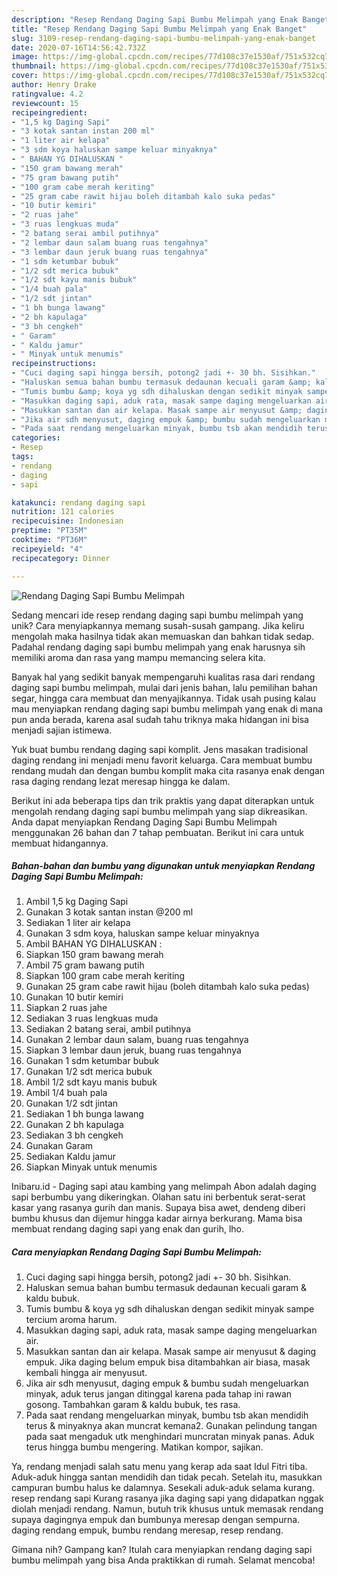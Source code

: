 ```yaml
---
description: "Resep Rendang Daging Sapi Bumbu Melimpah yang Enak Banget"
title: "Resep Rendang Daging Sapi Bumbu Melimpah yang Enak Banget"
slug: 3109-resep-rendang-daging-sapi-bumbu-melimpah-yang-enak-banget
date: 2020-07-16T14:56:42.732Z
image: https://img-global.cpcdn.com/recipes/77d108c37e1530af/751x532cq70/rendang-daging-sapi-bumbu-melimpah-foto-resep-utama.jpg
thumbnail: https://img-global.cpcdn.com/recipes/77d108c37e1530af/751x532cq70/rendang-daging-sapi-bumbu-melimpah-foto-resep-utama.jpg
cover: https://img-global.cpcdn.com/recipes/77d108c37e1530af/751x532cq70/rendang-daging-sapi-bumbu-melimpah-foto-resep-utama.jpg
author: Henry Drake
ratingvalue: 4.2
reviewcount: 15
recipeingredient:
- "1,5 kg Daging Sapi"
- "3 kotak santan instan 200 ml"
- "1 liter air kelapa"
- "3 sdm koya haluskan sampe keluar minyaknya"
- " BAHAN YG DIHALUSKAN "
- "150 gram bawang merah"
- "75 gram bawang putih"
- "100 gram cabe merah keriting"
- "25 gram cabe rawit hijau boleh ditambah kalo suka pedas"
- "10 butir kemiri"
- "2 ruas jahe"
- "3 ruas lengkuas muda"
- "2 batang serai ambil putihnya"
- "2 lembar daun salam buang ruas tengahnya"
- "3 lembar daun jeruk buang ruas tengahnya"
- "1 sdm ketumbar bubuk"
- "1/2 sdt merica bubuk"
- "1/2 sdt kayu manis bubuk"
- "1/4 buah pala"
- "1/2 sdt jintan"
- "1 bh bunga lawang"
- "2 bh kapulaga"
- "3 bh cengkeh"
- " Garam"
- " Kaldu jamur"
- " Minyak untuk menumis"
recipeinstructions:
- "Cuci daging sapi hingga bersih, potong2 jadi +- 30 bh. Sisihkan."
- "Haluskan semua bahan bumbu termasuk dedaunan kecuali garam &amp; kaldu bubuk."
- "Tumis bumbu &amp; koya yg sdh dihaluskan dengan sedikit minyak sampe tercium aroma harum."
- "Masukkan daging sapi, aduk rata, masak sampe daging mengeluarkan air."
- "Masukkan santan dan air kelapa. Masak sampe air menyusut &amp; daging empuk. Jika daging belum empuk bisa ditambahkan air biasa, masak kembali hingga air menyusut."
- "Jika air sdh menyusut, daging empuk &amp; bumbu sudah mengeluarkan minyak, aduk terus jangan ditinggal karena pada tahap ini rawan gosong. Tambahkan garam &amp; kaldu bubuk, tes rasa."
- "Pada saat rendang mengeluarkan minyak, bumbu tsb akan mendidih terus &amp; minyaknya akan muncrat kemana2. Gunakan pelindung tangan pada saat mengaduk utk menghindari muncratan minyak panas. Aduk terus hingga bumbu mengering. Matikan kompor, sajikan."
categories:
- Resep
tags:
- rendang
- daging
- sapi

katakunci: rendang daging sapi 
nutrition: 121 calories
recipecuisine: Indonesian
preptime: "PT35M"
cooktime: "PT36M"
recipeyield: "4"
recipecategory: Dinner

---
```



![Rendang Daging Sapi Bumbu Melimpah](https://img-global.cpcdn.com/recipes/77d108c37e1530af/751x532cq70/rendang-daging-sapi-bumbu-melimpah-foto-resep-utama.jpg)

Sedang mencari ide resep rendang daging sapi bumbu melimpah yang unik? Cara menyiapkannya memang susah-susah gampang. Jika keliru mengolah maka hasilnya tidak akan memuaskan dan bahkan tidak sedap. Padahal rendang daging sapi bumbu melimpah yang enak harusnya sih memiliki aroma dan rasa yang mampu memancing selera kita.

Banyak hal yang sedikit banyak mempengaruhi kualitas rasa dari rendang daging sapi bumbu melimpah, mulai dari jenis bahan, lalu pemilihan bahan segar, hingga cara membuat dan menyajikannya. Tidak usah pusing kalau mau menyiapkan rendang daging sapi bumbu melimpah yang enak di mana pun anda berada, karena asal sudah tahu triknya maka hidangan ini bisa menjadi sajian istimewa.

Yuk buat bumbu rendang daging sapi komplit. Jens masakan tradisional daging rendang ini menjadi menu favorit keluarga. Cara membuat bumbu rendang mudah dan dengan bumbu komplit maka cita rasanya enak dengan rasa daging rendang lezat meresap hingga ke dalam.


Berikut ini ada beberapa tips dan trik praktis yang dapat diterapkan untuk mengolah rendang daging sapi bumbu melimpah yang siap dikreasikan. Anda dapat menyiapkan Rendang Daging Sapi Bumbu Melimpah menggunakan 26 bahan dan 7 tahap pembuatan. Berikut ini cara untuk membuat hidangannya.

<!--inarticleads1-->

##### Bahan-bahan dan bumbu yang digunakan untuk menyiapkan Rendang Daging Sapi Bumbu Melimpah:

1. Ambil 1,5 kg Daging Sapi
1. Gunakan 3 kotak santan instan @200 ml
1. Sediakan 1 liter air kelapa
1. Gunakan 3 sdm koya, haluskan sampe keluar minyaknya
1. Ambil  BAHAN YG DIHALUSKAN :
1. Siapkan 150 gram bawang merah
1. Ambil 75 gram bawang putih
1. Siapkan 100 gram cabe merah keriting
1. Gunakan 25 gram cabe rawit hijau (boleh ditambah kalo suka pedas)
1. Gunakan 10 butir kemiri
1. Siapkan 2 ruas jahe
1. Sediakan 3 ruas lengkuas muda
1. Sediakan 2 batang serai, ambil putihnya
1. Gunakan 2 lembar daun salam, buang ruas tengahnya
1. Siapkan 3 lembar daun jeruk, buang ruas tengahnya
1. Gunakan 1 sdm ketumbar bubuk
1. Gunakan 1/2 sdt merica bubuk
1. Ambil 1/2 sdt kayu manis bubuk
1. Ambil 1/4 buah pala
1. Gunakan 1/2 sdt jintan
1. Sediakan 1 bh bunga lawang
1. Gunakan 2 bh kapulaga
1. Sediakan 3 bh cengkeh
1. Gunakan  Garam
1. Sediakan  Kaldu jamur
1. Siapkan  Minyak untuk menumis


Inibaru.id - Daging sapi atau kambing yang melimpah Abon adalah daging sapi berbumbu yang dikeringkan. Olahan satu ini berbentuk serat-serat kasar yang rasanya gurih dan manis. Supaya bisa awet, dendeng diberi bumbu khusus dan dijemur hingga kadar airnya berkurang. Mama bisa membuat rendang daging sapi yang enak dan gurih, lho. 

<!--inarticleads2-->

##### Cara menyiapkan Rendang Daging Sapi Bumbu Melimpah:

1. Cuci daging sapi hingga bersih, potong2 jadi +- 30 bh. Sisihkan.
1. Haluskan semua bahan bumbu termasuk dedaunan kecuali garam &amp; kaldu bubuk.
1. Tumis bumbu &amp; koya yg sdh dihaluskan dengan sedikit minyak sampe tercium aroma harum.
1. Masukkan daging sapi, aduk rata, masak sampe daging mengeluarkan air.
1. Masukkan santan dan air kelapa. Masak sampe air menyusut &amp; daging empuk. Jika daging belum empuk bisa ditambahkan air biasa, masak kembali hingga air menyusut.
1. Jika air sdh menyusut, daging empuk &amp; bumbu sudah mengeluarkan minyak, aduk terus jangan ditinggal karena pada tahap ini rawan gosong. Tambahkan garam &amp; kaldu bubuk, tes rasa.
1. Pada saat rendang mengeluarkan minyak, bumbu tsb akan mendidih terus &amp; minyaknya akan muncrat kemana2. Gunakan pelindung tangan pada saat mengaduk utk menghindari muncratan minyak panas. Aduk terus hingga bumbu mengering. Matikan kompor, sajikan.


Ya, rendang menjadi salah satu menu yang kerap ada saat Idul Fitri tiba. Aduk-aduk hingga santan mendidih dan tidak pecah. Setelah itu, masukkan campuran bumbu halus ke dalamnya. Sesekali aduk-aduk selama kurang. resep rendang sapi Kurang rasanya jika daging sapi yang didapatkan nggak diolah menjadi rendang. Namun, butuh trik khusus untuk memasak rendang supaya dagingnya empuk dan bumbunya meresap dengan sempurna. daging rendang empuk, bumbu rendang meresap, resep rendang. 

Gimana nih? Gampang kan? Itulah cara menyiapkan rendang daging sapi bumbu melimpah yang bisa Anda praktikkan di rumah. Selamat mencoba!
